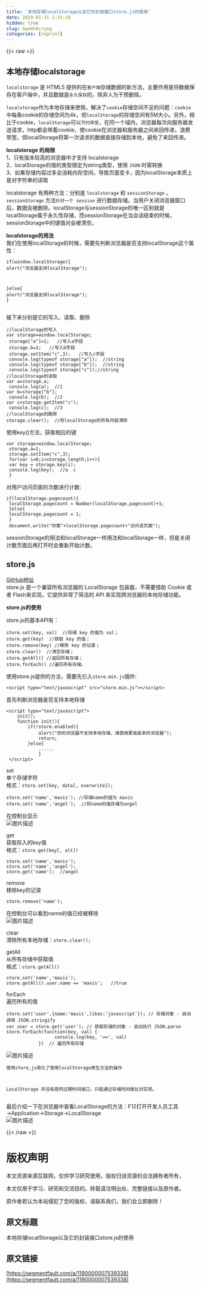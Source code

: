 ```yaml
---
title: '本地存储localStorage以及它的封装接口store.js的使用' 
date: 2019-01-31 2:31:16
hidden: true
slug: bwe6h0cryeg
categories: [reprint]
---
```


{{< raw >}}

                    
<h2 id="articleHeader0">本地存储localstorage</h2>
<p><code>localstorage</code> 是 HTML5 提供的在<code>客户端</code>存储数据的新方法，主要作用是将数据保存在客户端中，并且数据是<code>永久保存</code>的，除非人为干预删除。</p>
<p><code>localstorage</code>作为本地存储来使用，解决了<code>cookie</code>存储空间不足的问题：<code>cookie</code>中每条cookie的存储空间为4k，但<code>localStorage</code>的存储空间有5M大小。另外，相比于cookie，<code>localStorage</code>可以<code>节约带宽</code>，在同一个域内，浏览器每次向服务器发送请求，http都会带着cookie，使cookie在浏览器和服务器之间来回传递，浪费带宽，但localStorage将第一次请求的数据直接存储到本地，避免了来回传递。</p>
<p><strong>localstorage 的局限</strong><br>1、只有版本较高的浏览器中才支持 localstorage<br>2、localStorage的值的类型限定为string类型，使用 <code>JSON</code> 时需转换<br>3、如果存储内容过多会消耗内存空间，导致页面变卡，因为localStorage本质上是对字符串的读取</p>
<p>localstorage 有两种方法：分别是 <code>localstorage</code> 和 <code>sessionStorage</code> 。<code>sessionStorage</code> 方法<code>针对一个 session</code> 进行数据存储。当用户关闭浏览器窗口后，数据会被删除。localStorage与sessionStorage的唯一区别就是localStorage属于永久性存储，而sessionStorage在当会话结束的时候，sessionStorage中的键值对会被清空。</p>
<p><strong>localstorage的用法</strong><br>我们在使用localStorage的时候，需要先判断浏览器是否支持localStorage这个属性：</p>
<div class="widget-codetool" style="display:none;">
      <div class="widget-codetool--inner">
      <span class="selectCode code-tool" data-toggle="tooltip" data-placement="top" title="" data-original-title="全选"></span>
      <span type="button" class="copyCode code-tool" data-toggle="tooltip" data-placement="top" data-clipboard-text="if(window.localStorage){
 alert(&quot;浏览器支持localStorage&quot;);
 
 }else{
 alert(&quot;浏览器支持localStorage&quot;);
 }﻿​" title="" data-original-title="复制"></span>
      <span type="button" class="saveToNote code-tool" data-toggle="tooltip" data-placement="top" title="" data-original-title="放进笔记"></span>
      </div>
      </div><pre class="hljs xquery"><code><span class="hljs-keyword">if</span>(<span class="hljs-keyword">window</span>.localStorage){
 alert(<span class="hljs-string">"浏览器支持localStorage"</span>);
 
 }<span class="hljs-keyword">else</span>{
 alert(<span class="hljs-string">"浏览器支持localStorage"</span>);
 }﻿​</code></pre>
<p>接下来分别是它的写入、读取、删除</p>
<div class="widget-codetool" style="display:none;">
      <div class="widget-codetool--inner">
      <span class="selectCode code-tool" data-toggle="tooltip" data-placement="top" title="" data-original-title="全选"></span>
      <span type="button" class="copyCode code-tool" data-toggle="tooltip" data-placement="top" data-clipboard-text="//localStorage的写入
var storage=window.localStorage;
 storage[&quot;a&quot;]=1;   //写入a字段
 storage.b=2;   //写入b字段
 storage.setItem(&quot;c&quot;,3);   //写入c字段
 console.log(typeof storage[&quot;a&quot;]);  //string
 console.log(typeof storage[&quot;b&quot;]);  //string
 console.log(typeof storage[&quot;c&quot;]);﻿​//string 
//localStorage的读取
var a=storage.a;
 console.log(a);  //1
var b=storage[&quot;b&quot;];
 console.log(b);  //2
var c=storage.getItem(&quot;c&quot;);
 console.log(c);﻿​  //3
//localStorage的删除
storage.clear();  //将localStorage的所有内容清除
" title="" data-original-title="复制"></span>
      <span type="button" class="saveToNote code-tool" data-toggle="tooltip" data-placement="top" title="" data-original-title="放进笔记"></span>
      </div>
      </div><pre class="hljs stata"><code><span class="hljs-comment">//localStorage的写入</span>
<span class="hljs-keyword">var</span> storage=<span class="hljs-keyword">window</span>.localStorage;
 storage[<span class="hljs-string">"a"</span>]=1;   <span class="hljs-comment">//写入a字段</span>
 storage.b=2;   <span class="hljs-comment">//写入b字段</span>
 storage.setItem(<span class="hljs-string">"c"</span>,3);   <span class="hljs-comment">//写入c字段</span>
 console.<span class="hljs-built_in">log</span>(<span class="hljs-keyword">typeof</span> storage[<span class="hljs-string">"a"</span>]);  <span class="hljs-comment">//string</span>
 console.<span class="hljs-built_in">log</span>(<span class="hljs-keyword">typeof</span> storage[<span class="hljs-string">"b"</span>]);  <span class="hljs-comment">//string</span>
 console.<span class="hljs-built_in">log</span>(<span class="hljs-keyword">typeof</span> storage[<span class="hljs-string">"c"</span>]);﻿​<span class="hljs-comment">//string </span>
<span class="hljs-comment">//localStorage的读取</span>
<span class="hljs-keyword">var</span> a=storage.a;
 console.<span class="hljs-built_in">log</span>(a);  <span class="hljs-comment">//1</span>
<span class="hljs-keyword">var</span> b=storage[<span class="hljs-string">"b"</span>];
 console.<span class="hljs-built_in">log</span>(b);  <span class="hljs-comment">//2</span>
<span class="hljs-keyword">var</span> c=storage.getItem(<span class="hljs-string">"c"</span>);
 console.<span class="hljs-built_in">log</span>(c);﻿​  <span class="hljs-comment">//3</span>
<span class="hljs-comment">//localStorage的删除</span>
storage.<span class="hljs-keyword">clear</span>();  <span class="hljs-comment">//将localStorage的所有内容清除</span>
</code></pre>
<p>使用key()方法，获取相应的键</p>
<div class="widget-codetool" style="display:none;">
      <div class="widget-codetool--inner">
      <span class="selectCode code-tool" data-toggle="tooltip" data-placement="top" title="" data-original-title="全选"></span>
      <span type="button" class="copyCode code-tool" data-toggle="tooltip" data-placement="top" data-clipboard-text="var storage=window.localStorage;
 storage.a=1;
 storage.setItem(&quot;c&quot;,3);
 for(var i=0;i<storage.length;i++){
 var key = storage.key(i);
 console.log(key);  //a  c
 }﻿​" title="" data-original-title="复制"></span>
      <span type="button" class="saveToNote code-tool" data-toggle="tooltip" data-placement="top" title="" data-original-title="放进笔记"></span>
      </div>
      </div><pre class="hljs maxima"><code><span class="hljs-built_in">var</span> storage=window.localStorage;
 storage.a=<span class="hljs-number">1</span>;
 storage.setItem(<span class="hljs-string">"c"</span>,<span class="hljs-number">3</span>);
 <span class="hljs-keyword">for</span>(<span class="hljs-built_in">var</span> i=<span class="hljs-number">0</span>;i&lt;storage.<span class="hljs-built_in">length</span>;i++){
 <span class="hljs-built_in">var</span> <span class="hljs-built_in">key</span> = storage.<span class="hljs-built_in">key</span>(i);
 console.<span class="hljs-built_in">log</span>(<span class="hljs-built_in">key</span>);  //a  c
 }﻿​</code></pre>
<p>对用户访问页面的次数进行计数:</p>
<div class="widget-codetool" style="display:none;">
      <div class="widget-codetool--inner">
      <span class="selectCode code-tool" data-toggle="tooltip" data-placement="top" title="" data-original-title="全选"></span>
      <span type="button" class="copyCode code-tool" data-toggle="tooltip" data-placement="top" data-clipboard-text="if(localStorage.pagecount){
 localStorage.pagecount = Number(localStorage.pagecount)+1;
 }else{
 localStorage.pagecount = 1;
 }
 document.write(&quot;你第&quot;+localStorage.pagecount+&quot;访问该页面&quot;);﻿​" title="" data-original-title="复制"></span>
      <span type="button" class="saveToNote code-tool" data-toggle="tooltip" data-placement="top" title="" data-original-title="放进笔记"></span>
      </div>
      </div><pre class="hljs bash"><code><span class="hljs-keyword">if</span>(<span class="hljs-built_in">local</span>Storage.pagecount){
 <span class="hljs-built_in">local</span>Storage.pagecount = Number(<span class="hljs-built_in">local</span>Storage.pagecount)+1;
 }<span class="hljs-keyword">else</span>{
 <span class="hljs-built_in">local</span>Storage.pagecount = 1;
 }
 document.write(<span class="hljs-string">"你第"</span>+<span class="hljs-built_in">local</span>Storage.pagecount+<span class="hljs-string">"访问该页面"</span>);﻿​</code></pre>
<p>sessionStorage的用法和localStorage一样用法和localStorage一样，但是关闭计数页面后再打开时会重新开始计数。</p>
<h2 id="articleHeader1">store.js</h2>
<p><a href="https://github.com/marcuswestin/store.js" rel="nofollow noreferrer" target="_blank">GitHub地址</a><br>store.js 是一个兼容所有浏览器的 LocalStorage 包装器，不需要借助 Cookie 或者 Flash来实现。它提供非常了简洁的 API 来实现跨浏览器的本地存储功能。</p>
<p><strong>store.js的使用</strong> </p>
<p>store.js的基本API有：</p>
<div class="widget-codetool" style="display:none;">
      <div class="widget-codetool--inner">
      <span class="selectCode code-tool" data-toggle="tooltip" data-placement="top" title="" data-original-title="全选"></span>
      <span type="button" class="copyCode code-tool" data-toggle="tooltip" data-placement="top" data-clipboard-text="store.set(key, val)  //存储 key 的值为 val；
store.get(key)  //获取 key 的值；
store.remove(key) //移除 key 的记录；
store.clear()  //清空存储；
store.getAll() //返回所有存储；
store.forEach() //遍历所有存储。
" title="" data-original-title="复制"></span>
      <span type="button" class="saveToNote code-tool" data-toggle="tooltip" data-placement="top" title="" data-original-title="放进笔记"></span>
      </div>
      </div><pre class="hljs gcode"><code>store.set<span class="hljs-comment">(key, val)</span>  <span class="hljs-comment">//存储 key 的值为 val；</span>
store.get<span class="hljs-comment">(key)</span>  <span class="hljs-comment">//获取 key 的值；</span>
store.remove<span class="hljs-comment">(key)</span> <span class="hljs-comment">//移除 key 的记录；</span>
store.clear<span class="hljs-comment">()</span>  <span class="hljs-comment">//清空存储；</span>
store.getAll<span class="hljs-comment">()</span> <span class="hljs-comment">//返回所有存储；</span>
store.forEach<span class="hljs-comment">()</span> <span class="hljs-comment">//遍历所有存储。</span>
</code></pre>
<p>使用store.js提供的方法，需要先引入<code>store.min.js</code>插件:</p>
<div class="widget-codetool" style="display:none;">
      <div class="widget-codetool--inner">
      <span class="selectCode code-tool" data-toggle="tooltip" data-placement="top" title="" data-original-title="全选"></span>
      <span type="button" class="copyCode code-tool" data-toggle="tooltip" data-placement="top" data-clipboard-text="<script type=&quot;text/javascript&quot; src=&quot;store.min.js&quot;></script> 
" title="" data-original-title="复制"></span>
      <span type="button" class="saveToNote code-tool" data-toggle="tooltip" data-placement="top" title="" data-original-title="放进笔记"></span>
      </div>
      </div><pre class="hljs xml"><code><span class="hljs-tag">&lt;<span class="hljs-name">script</span> <span class="hljs-attr">type</span>=<span class="hljs-string">"text/javascript"</span> <span class="hljs-attr">src</span>=<span class="hljs-string">"store.min.js"</span>&gt;</span><span class="undefined"></span><span class="hljs-tag">&lt;/<span class="hljs-name">script</span>&gt;</span> 
</code></pre>
<p>首先判断浏览器是否支持本地存储</p>
<div class="widget-codetool" style="display:none;">
      <div class="widget-codetool--inner">
      <span class="selectCode code-tool" data-toggle="tooltip" data-placement="top" title="" data-original-title="全选"></span>
      <span type="button" class="copyCode code-tool" data-toggle="tooltip" data-placement="top" data-clipboard-text="<script type=&quot;text/javascript&quot;>
    init();
    function init(){
        if(!store.enabled){
            alert(&quot;你的浏览器不支持本地存储，请使用更高版本的浏览器&quot;);
            return;
        }else{
            ......
            }
 </script>  " title="" data-original-title="复制"></span>
      <span type="button" class="saveToNote code-tool" data-toggle="tooltip" data-placement="top" title="" data-original-title="放进笔记"></span>
      </div>
      </div><pre class="hljs xml"><code><span class="hljs-tag">&lt;<span class="hljs-name">script</span> <span class="hljs-attr">type</span>=<span class="hljs-string">"text/javascript"</span>&gt;</span><span class="actionscript">
    init();
    <span class="hljs-function"><span class="hljs-keyword">function</span> <span class="hljs-title">init</span><span class="hljs-params">()</span></span>{
        <span class="hljs-keyword">if</span>(!store.enabled){
            alert(<span class="hljs-string">"你的浏览器不支持本地存储，请使用更高版本的浏览器"</span>);
            <span class="hljs-keyword">return</span>;
        }<span class="hljs-keyword">else</span>{
            ......
            }
 </span><span class="hljs-tag">&lt;/<span class="hljs-name">script</span>&gt;</span>  </code></pre>
<p>set<br>单个存储字符<br>格式：<code>store.set(key, data[, overwrite]);</code></p>
<div class="widget-codetool" style="display:none;">
      <div class="widget-codetool--inner">
      <span class="selectCode code-tool" data-toggle="tooltip" data-placement="top" title="" data-original-title="全选"></span>
      <span type="button" class="copyCode code-tool" data-toggle="tooltip" data-placement="top" data-clipboard-text="store.set('name','mavis'); //存储name的值为 mavis
store.set('name','angel');  //将name的值存储为angel" title="" data-original-title="复制"></span>
      <span type="button" class="saveToNote code-tool" data-toggle="tooltip" data-placement="top" title="" data-original-title="放进笔记"></span>
      </div>
      </div><pre class="hljs cs"><code>store.<span class="hljs-keyword">set</span>(<span class="hljs-string">'name'</span>,<span class="hljs-string">'mavis'</span>); <span class="hljs-comment">//存储name的值为 mavis</span>
store.<span class="hljs-keyword">set</span>(<span class="hljs-string">'name'</span>,<span class="hljs-string">'angel'</span>);  <span class="hljs-comment">//将name的值存储为angel</span></code></pre>
<p>在控制台显示<br><span class="img-wrap"><img data-src="/img/bVFNp6?w=536&amp;h=162" src="https://static.alili.tech/img/bVFNp6?w=536&amp;h=162" alt="图片描述" title="图片描述" style="cursor: pointer; display: inline;"></span></p>
<p>get<br>获取存入的key值<br>格式：<code>store.get(key[, alt])</code></p>
<div class="widget-codetool" style="display:none;">
      <div class="widget-codetool--inner">
      <span class="selectCode code-tool" data-toggle="tooltip" data-placement="top" title="" data-original-title="全选"></span>
      <span type="button" class="copyCode code-tool" data-toggle="tooltip" data-placement="top" data-clipboard-text="store.set('name','mavis');
store.set('name','angel');
store.get('name');  //angel" title="" data-original-title="复制"></span>
      <span type="button" class="saveToNote code-tool" data-toggle="tooltip" data-placement="top" title="" data-original-title="放进笔记"></span>
      </div>
      </div><pre class="hljs cs"><code>store.<span class="hljs-keyword">set</span>(<span class="hljs-string">'name'</span>,<span class="hljs-string">'mavis'</span>);
store.<span class="hljs-keyword">set</span>(<span class="hljs-string">'name'</span>,<span class="hljs-string">'angel'</span>);
store.<span class="hljs-keyword">get</span>(<span class="hljs-string">'name'</span>);  <span class="hljs-comment">//angel</span></code></pre>
<p>remove<br>移除key的记录</p>
<div class="widget-codetool" style="display:none;">
      <div class="widget-codetool--inner">
      <span class="selectCode code-tool" data-toggle="tooltip" data-placement="top" title="" data-original-title="全选"></span>
      <span type="button" class="copyCode code-tool" data-toggle="tooltip" data-placement="top" data-clipboard-text="store.remove('name');" title="" data-original-title="复制"></span>
      <span type="button" class="saveToNote code-tool" data-toggle="tooltip" data-placement="top" title="" data-original-title="放进笔记"></span>
      </div>
      </div><pre class="hljs arduino"><code style="word-break: break-word; white-space: initial;">store.<span class="hljs-built_in">remove</span>(<span class="hljs-string">'name'</span>);</code></pre>
<p>在控制台可以看到name的值已经被移除<br><span class="img-wrap"><img data-src="/img/bVFNqV?w=544&amp;h=186" src="https://static.alili.tech/img/bVFNqV?w=544&amp;h=186" alt="图片描述" title="图片描述" style="cursor: pointer; display: inline;"></span></p>
<p>clear<br>清除所有本地存储：<code>store.clear();</code></p>
<p>getAll<br>从所有存储中获取值<br>格式：<code>store.getAll()</code></p>
<div class="widget-codetool" style="display:none;">
      <div class="widget-codetool--inner">
      <span class="selectCode code-tool" data-toggle="tooltip" data-placement="top" title="" data-original-title="全选"></span>
      <span type="button" class="copyCode code-tool" data-toggle="tooltip" data-placement="top" data-clipboard-text="store.set('name','mavis');
store.getAll().user.name == 'mavis';   //true" title="" data-original-title="复制"></span>
      <span type="button" class="saveToNote code-tool" data-toggle="tooltip" data-placement="top" title="" data-original-title="放进笔记"></span>
      </div>
      </div><pre class="hljs delphi"><code>store.<span class="hljs-keyword">set</span>(<span class="hljs-string">'name'</span>,<span class="hljs-string">'mavis'</span>);
store.getAll().user.<span class="hljs-keyword">name</span> == <span class="hljs-string">'mavis'</span>;   <span class="hljs-comment">//true</span></code></pre>
<p>forEach<br>遍历所有的值</p>
<div class="widget-codetool" style="display:none;">
      <div class="widget-codetool--inner">
      <span class="selectCode code-tool" data-toggle="tooltip" data-placement="top" title="" data-original-title="全选"></span>
      <span type="button" class="copyCode code-tool" data-toggle="tooltip" data-placement="top" data-clipboard-text="store.set('user',{name:'mavis',likes:'javascript'}); // 存储对象 - 自动调用 JSON.stringify
var user = store.get('user'); // 获取存储的对象 - 自动执行 JSON.parse
store.forEach(function(key, val) {
                  console.log(key, '==', val)
            })  // 遍历所有存储" title="" data-original-title="复制"></span>
      <span type="button" class="saveToNote code-tool" data-toggle="tooltip" data-placement="top" title="" data-original-title="放进笔记"></span>
      </div>
      </div><pre class="hljs javascript"><code>store.set(<span class="hljs-string">'user'</span>,{<span class="hljs-attr">name</span>:<span class="hljs-string">'mavis'</span>,<span class="hljs-attr">likes</span>:<span class="hljs-string">'javascript'</span>}); <span class="hljs-comment">// 存储对象 - 自动调用 JSON.stringify</span>
<span class="hljs-keyword">var</span> user = store.get(<span class="hljs-string">'user'</span>); <span class="hljs-comment">// 获取存储的对象 - 自动执行 JSON.parse</span>
store.forEach(<span class="hljs-function"><span class="hljs-keyword">function</span>(<span class="hljs-params">key, val</span>) </span>{
                  <span class="hljs-built_in">console</span>.log(key, <span class="hljs-string">'=='</span>, val)
            })  <span class="hljs-comment">// 遍历所有存储</span></code></pre>
<p><span class="img-wrap"><img data-src="/img/bVFNr4?w=595&amp;h=196" src="https://static.alili.tech/img/bVFNr4?w=595&amp;h=196" alt="图片描述" title="图片描述" style="cursor: pointer; display: inline;"></span></p>
<div class="widget-codetool" style="display:none;">
      <div class="widget-codetool--inner">
      <span class="selectCode code-tool" data-toggle="tooltip" data-placement="top" title="" data-original-title="全选"></span>
      <span type="button" class="copyCode code-tool" data-toggle="tooltip" data-placement="top" data-clipboard-text="使用store,js简化了使用localStorage原生方法的操作

LocalStorage 并没有提供过期时间接口，只能通过存储时间做比对实现。
" title="" data-original-title="复制"></span>
      <span type="button" class="saveToNote code-tool" data-toggle="tooltip" data-placement="top" title="" data-original-title="放进笔记"></span>
      </div>
      </div><pre class="hljs bash"><code>使用store,js简化了使用<span class="hljs-built_in">local</span>Storage原生方法的操作

LocalStorage 并没有提供过期时间接口，只能通过存储时间做比对实现。
</code></pre>
<p>最后介绍一下在浏览器中查看LocalStorage的方法：F12打开开发人员工具→Application→Storage→LocalStorage<br><span class="img-wrap"><img data-src="/img/bVFNuh?w=1132&amp;h=215" src="https://static.alili.tech/img/bVFNuh?w=1132&amp;h=215" alt="图片描述" title="图片描述" style="cursor: pointer;"></span></p>

                
{{< /raw >}}

# 版权声明
本文资源来源互联网，仅供学习研究使用，版权归该资源的合法拥有者所有，

本文仅用于学习、研究和交流目的。转载请注明出处、完整链接以及原作者。

原作者若认为本站侵犯了您的版权，请联系我们，我们会立即删除！

## 原文标题
本地存储localStorage以及它的封装接口store.js的使用

## 原文链接
[https://segmentfault.com/a/1190000007539338](https://segmentfault.com/a/1190000007539338)


